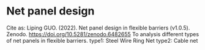 # Net panel design
Cite as:
Liping GUO. (2022). Net panel design in flexible barriers (v1.0.5). Zenodo. https://doi.org/10.5281/zenodo.6482655
To analysis different types of net panels in flexible barriers.
type1: Steel Wire Ring Net
type2: Cable net
